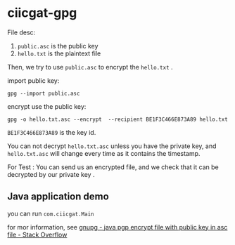 # ciicgat-gpg

File desc:

1. `public.asc` is the public key
2. `hello.txt` is the plaintext file

Then, we try to use `public.asc` to encrypt the `hello.txt` .

import public key:

```shell
gpg --import public.asc
```

encrypt use the public key:

```shell
gpg -o hello.txt.asc --encrypt  --recipient BE1F3C466E873A89 hello.txt
```

`BE1F3C466E873A89` is the key id.

You can not decrypt `hello.txt.asc`  unless you have the private key, and  `hello.txt.asc` will change every time as it contains the timestamp.

For Test : You can send us an encrypted file, and we check that  it can be decrypted by our private key .



## Java application demo

you can run `com.ciicgat.Main` 

for mor information, see [gnupg - java pgp encrypt file with public key in asc file - Stack Overflow](https://stackoverflow.com/questions/63351345/java-pgp-encrypt-file-with-public-key-in-asc-file)

